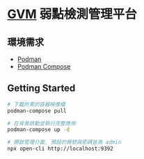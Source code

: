 # [GVM](https://www.openvas.org/) 弱點檢測管理平台

## 環境需求

- [Podman](https://podman.io/)
- [Podman Compose](https://github.com/containers/podman-compose)

## Getting Started

```sh
# 下載所需的容器映像檔
podman-compose pull

# 在背景啟動並執行完整應用
podman-compose up -d

# 開啟管理介面, 預設的帳號與密碼皆為 admin
npx open-cli http://localhost:9392
```
